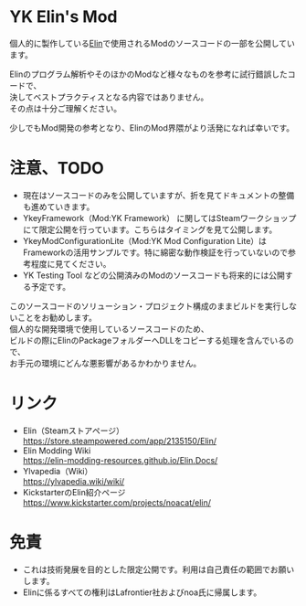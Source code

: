 YK Elin's Mod
===

個人的に製作している[Elin](https://store.steampowered.com/app/2135150/Elin/)で使用されるModのソースコードの一部を公開しています。

Elinのプログラム解析やそのほかのModなど様々なものを参考に試行錯誤したコードで、  
決してベストプラクティスとなる内容ではありません。  
その点は十分ご理解ください。

少しでもMod開発の参考となり、ElinのMod界隈がより活発になれば幸いです。

# 注意、TODO
- 現在はソースコードのみを公開していますが、折を見てドキュメントの整備も進めていきます。
- YkeyFramework（Mod:YK Framework） に関してはSteamワークショップにて限定公開を行っています。こちらはタイミングを見て公開します。
- YkeyModConfigurationLite（Mod:YK Mod Configuration Lite）はFrameworkの活用サンプルです。特に綿密な動作検証を行っていないので参考程度に見てください。
- YK Testing Tool などの公開済みのModのソースコードも将来的には公開する予定です。

このソースコードのソリューション・プロジェクト構成のままビルドを実行しないことをお勧めします。  
個人的な開発環境で使用しているソースコードのため、  
ビルドの際にElinのPackageフォルダーへDLLをコピーする処理を含んでいるので、  
お手元の環境にどんな悪影響があるかわかりません。

# リンク
- Elin（Steamストアページ）  
  https://store.steampowered.com/app/2135150/Elin/
- Elin Modding Wiki  
  https://elin-modding-resources.github.io/Elin.Docs/
- Ylvapedia（Wiki）  
  https://ylvapedia.wiki/wiki/
- KickstarterのElin紹介ページ  
  https://www.kickstarter.com/projects/noacat/elin/

# 免責
- これは技術発展を目的とした限定公開です。利用は自己責任の範囲でお願いします。
- Elinに係るすべての権利はLafrontier社およびnoa氏に帰属します。
